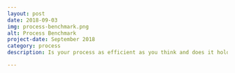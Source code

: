```yaml
---
layout: post
date: 2018-09-03
img: process-benchmark.png
alt: Process Benchmark 
project-date: September 2018
category: process
description: Is your process as efficient as you think and does it hold to industry benchmarks? We collected data on time to translation, time spent on error correction, QA and editing and compiled this report. 

---
```

